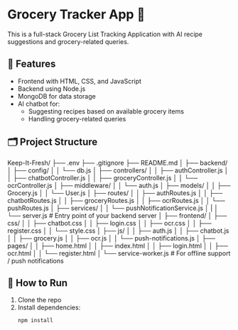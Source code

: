 # Grocery Tracker App 🛒

This is a full-stack Grocery List Tracking Application with AI recipe suggestions and grocery-related queries.

## 🧩 Features
- Frontend with HTML, CSS, and JavaScript
- Backend using Node.js
- MongoDB for data storage
- AI chatbot for:
  - Suggesting recipes based on available grocery items
  - Handling grocery-related queries

## 🗂 Project Structure

Keep-It-Fresh/
├── .env
├── .gitignore
├── README.md
│
├── backend/
│   ├── config/
│   │   └── db.js
│   ├── controllers/
│   │   ├── authController.js
│   │   ├── chatbotController.js
│   │   ├── groceryController.js
│   │   └── ocrController.js
│   ├── middleware/
│   │   └── auth.js
│   ├── models/
│   │   ├── Grocery.js
│   │   └── User.js
│   ├── routes/
│   │   ├── authRoutes.js
│   │   ├── chatbotRoutes.js
│   │   ├── groceryRoutes.js
│   │   ├── ocrRoutes.js
│   │   └── pushRoutes.js
│   ├── services/
│   │   └── pushNotificationService.js
│   |
│   └── server.js           # Entry point of your backend server
│
├── frontend/
│   ├── css/
│   │   ├── chatbot.css
│   │   ├── login.css
│   │   ├── ocr.css
│   │   ├── register.css
│   │   └── style.css
│   ├── js/
│   │   ├── auth.js
│   │   ├── chatbot.js
│   │   ├── grocery.js
│   │   ├── ocr.js
│   │   └── push-notifications.js
│   ├── pages/
│   │   ├── home.html
│   │   ├── index.html
│   │   ├── login.html
│   │   ├── ocr.html
│   │   └── register.html
│   └── service-worker.js   # For offline support / push notifications


## 🚀 How to Run

1. Clone the repo
2. Install dependencies:
   ```bash
   npm install

